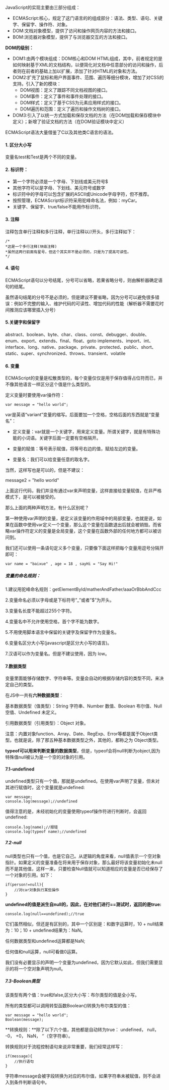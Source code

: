 JavaScript的实现主要由三部分组成：

* ECMAScript:核心，规定了这门语言的的组成部分：语法、类型、语句、关键字、保留字、操作符、对象。
* DOM:文档对象模型，提供了访问和操作网页内容的方法和接口。
* BOM:浏览器对象模型，提供了与浏览器交互的方法和接口。

**DOM的级别：**

* DOM1:由两个模块组成：DOM核心和DOM HTML组成，其中，前者规定的是如何映射基于XML的文档结构，以便简化对文档中任意部分的访问和操作，后者则在前者的基础上加以扩展，添加了针对HTML的对象和方法。
* DOM2:扩充了鼠标和用户界面事件、范围、遍历等细分模块，增加了对CSS的支持。引入了新的模块：
	* DOM视图：定义了跟踪不同文档视图的接口。
	* DOM事件：定义了事件和事件处理的接口。
	* DOM样式：定义了基于CSS为元素应用样式的接口。
	* DOM遍历和范围：定义了遍历和操作文档树的接口。
* DOM3:引入了以统一方式加载和保存文档的方法（在DOM加载和保存模块中定义）；新增了验证文档的方法（在DOM验证模块中定义）

ECMAScript语法大量借鉴了C以及其他类C语言的语法。

#### 1. 区分大小写
变量名test和Test是两个不同的变量。


#### 2. 标识符：

* 第一个字符必须是一个字母、下划线或美元符号$
* 其他字符可以是字母、下划线、美元符号或数字
* 标识符中的字母可以包含扩展的ASCII或Unicode字母字符，但不推荐。
* 按照管理，ECMAScript标识符采用驼峰命名法，例如：myCar。
* 关键字、保留字、true/false不能用作标识符。

#### 3. 注释
注释包含单行注释和多行注释，单行注释以//开头，多行注释如下：

```
/*
*这是一个多行注释(块级注释)
*虽然这两行前面有星号，但这个其实并不是必须的，只是为了提高可读性。
*/
```

#### 4. 语句
ECMAScript语句以分号结尾，分号可以省略，若果省略分号，则由解析器确定语句的结尾。

虽然语句结尾的分号不是必须的，但是建议不要省略，因为分号可以避免很多错误：例如不完整的输入、维护代码的可读性、增加代码的性能（解析器不需要花时间推测应该哪里插入分号）

#### 5.关键字和保留字

abstract、boolean、byte、char、class、const、debugger、double、enum、export、extends、final、float、goto
implements、import、int、interface、long、native、package、private、protected、public、short、static、super、synchronized、throws、transient、volatile

#### 6. 变量
ECMAScript的变量是松散类型的，每个变量仅仅是用于保存值得占位符而已，并不像其他语言一样区分这个值是什么类型的。

定义变量时要使用var操作符：

```
var message = "hello world";
```
var是英语“variant”变量的缩写。后面要加一个空格，空格后面的东西就是“变量名”：

* 定义变量：var就是一个关键字，用来定义变量。所谓关键字，就是有特殊功能的小词语。关键字后面一定要有空格隔开。

* 变量的赋值：等号表示赋值，将等号右边的值，赋给左边的变量。

* 变量名：我们可以给变量任意的取名字。

当然，这样写也是可以的，但是不建议：

message2 = "hello world"

上面这行代码，我们并没有通过var来声明变量，这样直接给变量赋值，在非严格模式下，是可以被接受的。

那么上面的两种声明方法，有什么区别呢？

第一种使用var声明的变量，是定义该变量的作用域中的局部变量，也就是说，如果在函数中使用var定义一个变量，那么这个变量在函数退出后就会被销毁。而省略var操作符定义的变量是全局变量，这个变量在函数外部的任何地方都可以被访问到。

我们还可以使用一条语句定义多个变量，只要像下面这样把每个变量用逗号分隔开即可：

```
var name = "baixue" , age = 18 , sayHi = "Say Hi!"
```

##### 变量的命名规则：

1.建议用驼峰命名规则：getElementById/matherAndFather/aaaOrBbbAndCcc

2.变量命名必须以字母或是下标符号”_”或者”$”为开头。

3.变量名长度不能超过255个字符。

4.变量名中不允许使用空格，首个字不能为数字。

5.不用使用脚本语言中保留的关键字及保留字作为变量名。

6.变量名区分大小写(javascript是区分大小写的语言)。

7.汉语可以作为变量名。但是不建议使用，因为 low。


#### 7.数据类型

变量里面能够存储数字、字符串等。变量会自动的根据存储内容的类型不同，来决定自己的类型。

在JS中一共有**六种数据类型**：

基本数据类型（值类型）：String 字符串、Number 数值、Boolean 布尔值、Null 空值、Undefined 未定义。

引用数据类型（引用类型）：Object 对象。

注意：内置对象function、Array、Date、RegExp、Error等都是属于Object类型。也就是说，除了那五种基本数据类型之外，其他的，都称之为 Object类型。

**typeof可以用来判断变量的数据类型**，但是，typeof会将null判断为object,因为特殊值null被认为是一个空的对象的引用。

#### 7.1-undefined

undefined类型只有一个值，那就是undefined。在使用var声明了变量，但未对其进行赋值时，这个变量就是undefined:

```
var message;
console.log(message);//undefined
```

值得注意的是，未经初始化的变量使用typeof操作符进行判断时，会返回undefined:

```
console.log(name);//报错
console.log(typeof name);//undefined
```

##### 7.2-null
null类型也只有一个值，也是它自己。从逻辑的角度来看，null值表示一个空对象指针。如果定义的变量准备在将来用于保存对象，那么最好将该变量初始化未null而不是其他值，这样一来，只要检查Null值就可以知道相应的变量是否已经保存了一个对象的引用。如下：

```
if(person!=null){
	//对car对象执行某些操作
}
```

**undefined的值是派生自null的，因此，在对他们进行==测试时，返回的是true:**

```
console.log(null==undefined);//true
```

它们虽然相似，但还是有区别的，其中一个区别是：和数字运算时，10 + null结果为：10；10 + undefined结果为：NaN。

任何数据类型和undefined运算都是NaN;

任何值和null运算，null可看做0运算。

我们没有必要显示的声明一个变量为undefined，因为它默认如此，但我们需要显示的将一个空对象声明为null。

##### 7.3-Boolean类型

该类型有两个值：true和false,区分大小写：布尔类型的值是全小写。

所有的类型都可以调用转型函数Boolean()转换为布尔类型的值：

```
var message = "hello world";
Boolean(message);
```

**转换规则：**除了以下六个值，其他都是自动转为true：
undefined，
null，
-0，
+0，
NaN，
‘’（空字符串）。

转换规则对于流程控制语句来说非常重要，我们经常这样写：

```
if(message){
	//执行语句
}
```
字符串message会被字段转换为对应的布尔值，如果字符串未被赋值，则不会进入到条件判断语句中。


